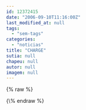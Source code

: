 ```yaml
---
id: 12372415
date: "2006-09-10T11:16:00Z"
last_modified_at: null
tags:
  - "sem-tags"
categories:
  - "noticias"
title: "CHARGE"
sutia: null
chapeu: null
autor: null
imagem: null
---
```

{\% raw %}
<p> </p>
{\% endraw %}
